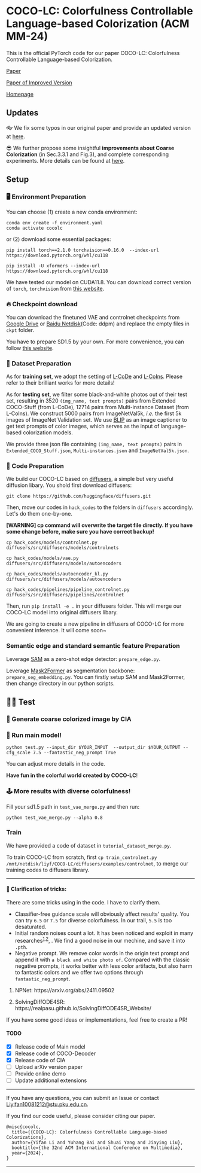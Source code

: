 # COCO-LC: Colorfulness Controllable Language-based Colorization (ACM MM-24)
This is the official PyTorch code for our paper COCO-LC: Colorfulness Controllable Language-based Colorization.

[Paper](https://github.com/lyf1212/COCO-LC/blob/main/COCO-LC_fix_typo.pdf)

[Paper of Improved Version](https://github.com/lyf1212/COCO-LC/blob/main/COCO-LC_improved.pdf)

[Homepage](https://github.com/lyf1212/COCO-LC/)

## Updates
👓 We fix some typos in our original paper and provide an updated version at [here](https://github.com/lyf1212/COCO-LC/blob/main/COCO-LC_fix_typo.pdf).

😎 We further propose some insightful **improvements about Coarse Colorization** (in Sec.3.3.1 and Fig.3), and complete corresponding experiments. More details can be found at [here](https://github.com/lyf1212/COCO-LC/blob/main/COCO-LC_improved.pdf).
 
## Setup
### 🖥️ Environment Preparation
You can choose (1) create a new conda environment:
```
conda env create -f environment.yaml
conda activate cocolc
```
 or (2) download some essential packages:
```
pip install torch==2.1.0 torchvision==0.16.0  --index-url https://download.pytorch.org/whl/cu118

pip install -U xformers --index-url https://download.pytorch.org/whl/cu118
```
We have tested our model on CUDA11.8. You can download correct version of `torch`, `torchvision` from [this website](https://pytorch.org/get-started/previous-versions/).

### 🔥 Checkpoint download
You can download the finetuned VAE and controlnet checkpoints from [Google Drive](https://drive.google.com/drive/folders/1GZYRTN7_1i0TzQNu_neKE0CysagkQqLz?usp=sharing) or [Baidu Netdisk](https://pan.baidu.com/s/1zRxikfUTxrqu2mZccBccGQ)(Code: ddpm) and replace the empty files in `ckpt` folder. 

You have to prepare SD1.5 by your own. For more convenience, you can follow [this website](https://huggingface.co/stable-diffusion-v1-5/stable-diffusion-v1-5).

### 💾 Dataset Preparation
As for **training set**, we adopt the setting of [L-CoDe](https://github.com/changzheng123/L-CoDe) and [L-CoIns](https://github.com/changzheng123/L-CoIns). Please refer to their brilliant works for more details!

As for **testing set**, we filter some black-and-white photos out of their test set, resulting in 3520 `(img_name, text prompts)` pairs from Extended COCO-Stuff (from L-CoDe), 12714 pairs from Multi-instance Dataset (from L-CoIns). We construct 5000 pairs from ImageNetVal5k, *i.e.* the first 5k images of ImageNet Validation set. We use [BLIP](https://github.com/salesforce/BLIP) as an image captioner to get text prompts of color images, which serves as the input of language-based colorization models.

We provide three json file containing `(img_name, text prompts)` pairs in `Extended_COCO_Stuff.json`, `Multi-instances.json` and `ImageNetVal5k.json`.


### 🤗 Code Preparation
We build our COCO-LC based on [diffusers](https://github.com/huggingface/diffusers), a simple but very useful diffusion libary. You shold first download diffusers:
```
git clone https://github.com/huggingface/diffusers.git
```
Then, move our codes in `hack_codes` to the folders in `diffusers` accordingly. 
Let's do them one-by-one.

**[WARNING] cp command will overwrite the target file directly. If you have some change before, make sure you have correct backup!**
```
cp hack_codes/models/controlnet.py diffusers/src/diffusers/models/controlnets

cp hack_codes/models/vae.py diffusers/src/diffusers/models/autoencoders

cp hack_codes/models/autoencoder_kl.py diffusers/src/diffusers/models/autoencoders

cp hack_codes/pipelines/pipeline_controlnet.py diffusers/src/diffusers/pipelines/controlnet
```
Then, run `pip install -e .` in your diffusers folder. This will merge our COCO-LC model into original diffusers libary.

We are going to create a new pipeline in diffusers of COCO-LC for more convenient inference. It will come soon~

### Semantic edge and standard semantic feature Preparation
Leverage [SAM](https://github.com/facebookresearch/segment-anything) as a zero-shot edge detector: `prepare_edge.py`.

Leverage [Mask2Former](https://github.com/facebookresearch/Mask2Former) as segmentation backbone: `prepare_seg_embedding.py`.
You can firstly setup SAM and Mask2Former, then change directory in our python scripts.

## 🏃‍♀️ Test

### 🌈 Generate coarse colorized image by CIA


### 🚀 Run main model!
```
python test.py --input_dir $YOUR_INPUT  --output_dir $YOUR_OUTPUT --cfg_scale 7.5 --fantastic_neg_prompt True
```
You can adjust more details in the code.


**Have fun in the colorful world created by COCO-LC**!

### 🕹️ More results with diverse colorfulness!
Fill your sd1.5 path in `test_vae_merge.py` and then run:
```
python test_vae_merge.py --alpha 0.8
```

### Train
We have provided a code of dataset in `tutorial_dataset_merge.py`. 

To train COCO-LC from scratch, first `cp train_controlnet.py /mnt/netdisk/liyf/COCO-LC/diffusers/examples/controlnet`, to merge our training codes to diffusers library.

-------

#### 🤔 Clarification of tricks:
There are some tricks using in the code. I have to clarify them.
- Classifier-free guidance scale will obviously affect results' quality. You can try `6.5` or `7.5` for diverse colorfulness. In our trail, `5.5` is too desaturated.
- Initial random noises count a lot. It has been noticed and exploit in many researches<sup><a href="#ref1">1</a>,<a href="#ref2">2</a></sup>, . We find a good noise in our mechine, and save it into `.pth`.
- Negative prompt. We remove color words in the origin text prompt and append it with `a black and white photo of`. Compared with the classic negative prompts, it works better with less color artifacts, but also harm to fantastic colors and we offer two options through `fantastic_neg_prompt`.
1. <p name = "ref1">NPNet: https://arxiv.org/abs/2411.09502 </p>
2. <p name = "ref2">SolvingDiffODE4SR: https://realpasu.github.io/SolvingDiffODE4SR_Website/</p>

If you have some good ideas or implementations, feel free to create a PR!

#### TODO
- [x] Release code of Main model
- [x] Release code of COCO-Decoder
- [x] Release code of CIA
- [ ] Upload arXiv version paper
- [ ] Provide online demo
- [ ] Update additional extensions
-------

If you have any questions, you can submit an Issue or contact Liyifan10081212@stu.pku.edu.cn.

If you find our code useful, please consider citing our paper.

```
@misc{cocolc,
  title={{COCO-LC}: Colorfulness Controllable Language-based Colorizations}, 
  author={Yifan Li and Yuhang Bai and Shuai Yang and Jiaying Liu},
  booktitle={the 32nd ACM International Conference on Multimedia},
  year={2024},
}
```

-------

